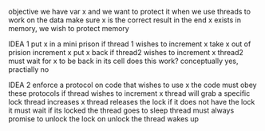 objective
we have var x and we want to protect it when we use threads to work on the data
make sure x is the correct result in the end
x exists in memory, we wish to protect memory

IDEA 1
    put x in a mini prison 
    if thread 1 wishes to increment x
    take x out of prision
    increment x
    put x back
    if thread2 wishes to increment x
    thread2 must wait for x to be back in its cell
    does this work?
    conceptually yes, practially no



IDEA 2
    enforce a protocol on code that wishes to use x 
    the code must obey these protocols
    if thread wishes to increment x
    thread will grab a specific lock 
    thread increases x 
    thread releases the lock 
    if it does not have the lock it must wait 
    if its locked the thread goes to sleep 
    thread must always promise to unlock the lock 
    on unlock the thread wakes up 